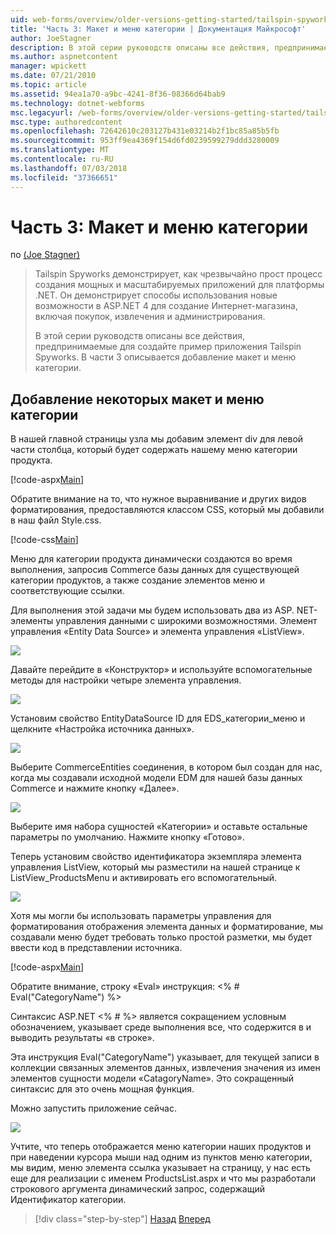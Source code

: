 ```yaml
---
uid: web-forms/overview/older-versions-getting-started/tailspin-spyworks/tailspin-spyworks-part-3
title: 'Часть 3: Макет и меню категории | Документация Майкрософт'
author: JoeStagner
description: В этой серии руководств описаны все действия, предпринимаемые для создайте пример приложения Tailspin Spyworks. В части 3 описывается добавление макет и меню категории.
ms.author: aspnetcontent
manager: wpickett
ms.date: 07/21/2010
ms.topic: article
ms.assetid: 94ea1a70-a9bc-4241-8f36-08366d64bab9
ms.technology: dotnet-webforms
msc.legacyurl: /web-forms/overview/older-versions-getting-started/tailspin-spyworks/tailspin-spyworks-part-3
msc.type: authoredcontent
ms.openlocfilehash: 72642610c203127b431e03214b2f1bc85a85b5fb
ms.sourcegitcommit: 953ff9ea4369f154d6fd0239599279ddd3280009
ms.translationtype: MT
ms.contentlocale: ru-RU
ms.lasthandoff: 07/03/2018
ms.locfileid: "37366651"
---
```

<a name="part-3-layout-and-category-menu"></a>Часть 3: Макет и меню категории
====================
по [(Joe Stagner)](https://github.com/JoeStagner)

> Tailspin Spyworks демонстрирует, как чрезвычайно прост процесс создания мощных и масштабируемых приложений для платформы .NET. Он демонстрирует способы использования новые возможности в ASP.NET 4 для создание Интернет-магазина, включая покупок, извлечения и администрирования.
> 
> В этой серии руководств описаны все действия, предпринимаемые для создайте пример приложения Tailspin Spyworks. В части 3 описывается добавление макет и меню категории.


## <a id="_Toc260221669"></a>  Добавление некоторых макет и меню категории

В нашей главной страницы узла мы добавим элемент div для левой части столбца, который будет содержать нашему меню категории продукта.

[!code-aspx[Main](tailspin-spyworks-part-3/samples/sample1.aspx)]

Обратите внимание на то, что нужное выравнивание и других видов форматирования, предоставляются классом CSS, который мы добавили в наш файл Style.css.

[!code-css[Main](tailspin-spyworks-part-3/samples/sample2.css)]

Меню для категории продукта динамически создаются во время выполнения, запросив Commerce базы данных для существующей категории продуктов, а также создание элементов меню и соответствующие ссылки.

Для выполнения этой задачи мы будем использовать два из ASP. NET-элементы управления данными с широкими возможностями. Элемент управления «Entity Data Source» и элемента управления «ListView».

![](tailspin-spyworks-part-3/_static/image1.jpg)

Давайте перейдите в «Конструктор» и используйте вспомогательные методы для настройки четыре элемента управления.

![](tailspin-spyworks-part-3/_static/image2.jpg)

Установим свойство EntityDataSource ID для EDS\_категории\_меню и щелкните «Настройка источника данных».

![](tailspin-spyworks-part-3/_static/image3.jpg)

Выберите CommerceEntities соединения, в котором был создан для нас, когда мы создавали исходной модели EDM для нашей базы данных Commerce и нажмите кнопку «Далее».

![](tailspin-spyworks-part-3/_static/image4.jpg)

Выберите имя набора сущностей «Категории» и оставьте остальные параметры по умолчанию. Нажмите кнопку «Готово».

Теперь установим свойство идентификатора экземпляра элемента управления ListView, который мы разместили на нашей странице к ListView\_ProductsMenu и активировать его вспомогательный.

![](tailspin-spyworks-part-3/_static/image5.jpg)

Хотя мы могли бы использовать параметры управления для форматирования отображения элемента данных и форматирование, мы создавали меню будет требовать только простой разметки, мы будет ввести код в представлении источника.

[!code-aspx[Main](tailspin-spyworks-part-3/samples/sample3.aspx)]

Обратите внимание, строку «Eval» инструкция: &lt;% # Eval("CategoryName") %&gt;

Синтаксис ASP.NET &lt;% # %&gt; является сокращением условным обозначением, указывает среде выполнения все, что содержится в и выводить результаты «в строке».

Эта инструкция Eval("CategoryName") указывает, для текущей записи в коллекции связанных элементов данных, извлечения значения из имен элементов сущности модели «CatagoryName». Это сокращенный синтаксис для это очень мощная функция.

Можно запустить приложение сейчас.

![](tailspin-spyworks-part-3/_static/image6.jpg)

Учтите, что теперь отображается меню категории наших продуктов и при наведении курсора мыши над одним из пунктов меню категории, мы видим, меню элемента ссылка указывает на страницу, у нас есть еще для реализации с именем ProductsList.aspx и что мы разработали строкового аргумента динамический запрос, содержащий  Идентификатор категории.

> [!div class="step-by-step"]
> [Назад](tailspin-spyworks-part-2.md)
> [Вперед](tailspin-spyworks-part-4.md)
